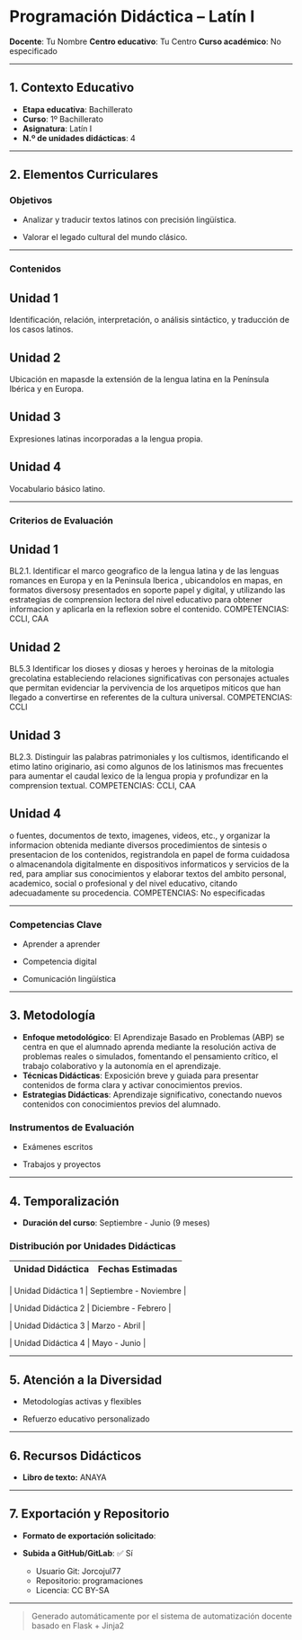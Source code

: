 # Programación Didáctica – Latín I

**Docente**: Tu Nombre
**Centro educativo**: Tu Centro
**Curso académico**: No especificado

---

## 1. Contexto Educativo

* **Etapa educativa**: Bachillerato
* **Curso**: 1º Bachillerato
* **Asignatura**: Latín I
* **N.º de unidades didácticas**: 4

---

## 2. Elementos Curriculares

### Objetivos



* Analizar y traducir textos latinos con precisión lingüística.

* Valorar el legado cultural del mundo clásico.



---

### Contenidos


## Unidad 1
Identificación, relación, interpretación, o análisis sintáctico, y traducción de los casos latinos.

## Unidad 2
Ubicación en mapasde la extensión de la lengua latina en la Península Ibérica y en Europa.

## Unidad 3
Expresiones latinas incorporadas a la lengua propia.

## Unidad 4
Vocabulario básico latino.


---

### Criterios de Evaluación


## Unidad 1
BL2.1. Identificar el marco geografico de la lengua latina y de las lenguas romances en Europa y en la
Peninsula Iberica , ubicandolos en mapas, en formatos diversosy presentados en soporte papel y digital,
y utilizando las estrategias de comprension lectora del nivel educativo para obtener informacion y
aplicarla en la reflexion sobre el contenido.
COMPETENCIAS: CCLI, CAA

## Unidad 2
BL5.3 Identificar los dioses y diosas y heroes y heroinas de la mitologia grecolatina estableciendo
relaciones significativas con personajes actuales que permitan evidenciar la pervivencia de los arquetipos
miticos que han llegado a convertirse en referentes de la cultura universal.
COMPETENCIAS: CCLI

## Unidad 3
BL2.3. Distinguir las palabras patrimoniales y los cultismos, identificando el etimo latino originario, asi
como algunos de los latinismos mas frecuentes para aumentar el caudal lexico de la lengua propia y
profundizar en la comprension textual.
COMPETENCIAS: CCLI, CAA

## Unidad 4
o fuentes, documentos de texto, imagenes, videos, etc., y organizar la informacion obtenida mediante
diversos procedimientos de sintesis o presentacion de los contenidos, registrandola en papel de forma
cuidadosa o almacenandola digitalmente en dispositivos informaticos y servicios de la red, para ampliar
sus conocimientos y elaborar textos del ambito personal, academico, social o profesional y del nivel
educativo, citando adecuadamente su procedencia.
COMPETENCIAS: No especificadas


---

### Competencias Clave



* Aprender a aprender

* Competencia digital

* Comunicación lingüística



---

## 3. Metodología

* **Enfoque metodológico**: El Aprendizaje Basado en Problemas (ABP) se centra en que el alumnado aprenda mediante la resolución activa de problemas reales o simulados, fomentando el pensamiento crítico, el trabajo colaborativo y la autonomía en el aprendizaje.
* **Técnicas Didácticas**: Exposición breve y guiada para presentar contenidos de forma clara y activar conocimientos previos.
* **Estrategias Didácticas**: Aprendizaje significativo, conectando nuevos contenidos con conocimientos previos del alumnado.

### Instrumentos de Evaluación



* Exámenes escritos

* Trabajos y proyectos



---

## 4. Temporalización

* **Duración del curso**: Septiembre - Junio (9 meses)

### Distribución por Unidades Didácticas


| Unidad Didáctica | Fechas Estimadas |
|:-----------------|:-----------------|

| Unidad Didáctica 1 | Septiembre - Noviembre |

| Unidad Didáctica 2 | Diciembre - Febrero |

| Unidad Didáctica 3 | Marzo - Abril |

| Unidad Didáctica 4 | Mayo - Junio |



---

## 5. Atención a la Diversidad



* Metodologías activas y flexibles

* Refuerzo educativo personalizado



---

## 6. Recursos Didácticos



* **Libro de texto:** ANAYA



---

## 7. Exportación y Repositorio

* **Formato de exportación solicitado**: 
* **Subida a GitHub/GitLab**: ✅ Sí

    * Usuario Git: Jorcojul77
    * Repositorio: programaciones
    * Licencia: CC BY-SA


---

> Generado automáticamente por el sistema de automatización docente basado en Flask + Jinja2